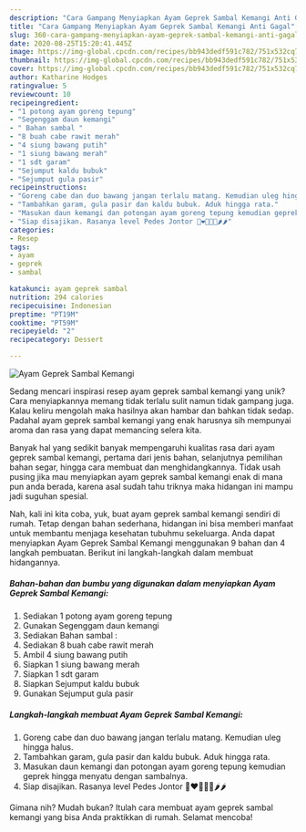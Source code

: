 ```yaml
---
description: "Cara Gampang Menyiapkan Ayam Geprek Sambal Kemangi Anti Gagal"
title: "Cara Gampang Menyiapkan Ayam Geprek Sambal Kemangi Anti Gagal"
slug: 360-cara-gampang-menyiapkan-ayam-geprek-sambal-kemangi-anti-gagal
date: 2020-08-25T15:20:41.445Z
image: https://img-global.cpcdn.com/recipes/bb943dedf591c782/751x532cq70/ayam-geprek-sambal-kemangi-foto-resep-utama.jpg
thumbnail: https://img-global.cpcdn.com/recipes/bb943dedf591c782/751x532cq70/ayam-geprek-sambal-kemangi-foto-resep-utama.jpg
cover: https://img-global.cpcdn.com/recipes/bb943dedf591c782/751x532cq70/ayam-geprek-sambal-kemangi-foto-resep-utama.jpg
author: Katharine Hodges
ratingvalue: 5
reviewcount: 10
recipeingredient:
- "1 potong ayam goreng tepung"
- "Segenggam daun kemangi"
- " Bahan sambal "
- "8 buah cabe rawit merah"
- "4 siung bawang putih"
- "1 siung bawang merah"
- "1 sdt garam"
- "Sejumput kaldu bubuk"
- "Sejumput gula pasir"
recipeinstructions:
- "Goreng cabe dan duo bawang jangan terlalu matang. Kemudian uleg hingga halus."
- "Tambahkan garam, gula pasir dan kaldu bubuk. Aduk hingga rata."
- "Masukan daun kemangi dan potongan ayam goreng tepung kemudian geprek hingga menyatu dengan sambalnya."
- "Siap disajikan. Rasanya level Pedes Jontor 🤩❤️💯💥🔥🌶️🌶️"
categories:
- Resep
tags:
- ayam
- geprek
- sambal

katakunci: ayam geprek sambal 
nutrition: 294 calories
recipecuisine: Indonesian
preptime: "PT19M"
cooktime: "PT59M"
recipeyield: "2"
recipecategory: Dessert

---
```



![Ayam Geprek Sambal Kemangi](https://img-global.cpcdn.com/recipes/bb943dedf591c782/751x532cq70/ayam-geprek-sambal-kemangi-foto-resep-utama.jpg)

Sedang mencari inspirasi resep ayam geprek sambal kemangi yang unik? Cara menyiapkannya memang tidak terlalu sulit namun tidak gampang juga. Kalau keliru mengolah maka hasilnya akan hambar dan bahkan tidak sedap. Padahal ayam geprek sambal kemangi yang enak harusnya sih mempunyai aroma dan rasa yang dapat memancing selera kita.

Banyak hal yang sedikit banyak mempengaruhi kualitas rasa dari ayam geprek sambal kemangi, pertama dari jenis bahan, selanjutnya pemilihan bahan segar, hingga cara membuat dan menghidangkannya. Tidak usah pusing jika mau menyiapkan ayam geprek sambal kemangi enak di mana pun anda berada, karena asal sudah tahu triknya maka hidangan ini mampu jadi suguhan spesial.




Nah, kali ini kita coba, yuk, buat ayam geprek sambal kemangi sendiri di rumah. Tetap dengan bahan sederhana, hidangan ini bisa memberi manfaat untuk membantu menjaga kesehatan tubuhmu sekeluarga. Anda dapat menyiapkan Ayam Geprek Sambal Kemangi menggunakan 9 bahan dan 4 langkah pembuatan. Berikut ini langkah-langkah dalam membuat hidangannya.

<!--inarticleads1-->

##### Bahan-bahan dan bumbu yang digunakan dalam menyiapkan Ayam Geprek Sambal Kemangi:

1. Sediakan 1 potong ayam goreng tepung
1. Gunakan Segenggam daun kemangi
1. Sediakan  Bahan sambal :
1. Sediakan 8 buah cabe rawit merah
1. Ambil 4 siung bawang putih
1. Siapkan 1 siung bawang merah
1. Siapkan 1 sdt garam
1. Siapkan Sejumput kaldu bubuk
1. Gunakan Sejumput gula pasir




<!--inarticleads2-->

##### Langkah-langkah membuat Ayam Geprek Sambal Kemangi:

1. Goreng cabe dan duo bawang jangan terlalu matang. Kemudian uleg hingga halus.
1. Tambahkan garam, gula pasir dan kaldu bubuk. Aduk hingga rata.
1. Masukan daun kemangi dan potongan ayam goreng tepung kemudian geprek hingga menyatu dengan sambalnya.
1. Siap disajikan. Rasanya level Pedes Jontor 🤩❤️💯💥🔥🌶️🌶️




Gimana nih? Mudah bukan? Itulah cara membuat ayam geprek sambal kemangi yang bisa Anda praktikkan di rumah. Selamat mencoba!
